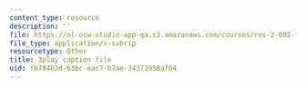 ```yaml
---
content_type: resource
description: ''
file: https://ol-ocw-studio-app-qa.s3.amazonaws.com/courses/res-2-002-finite-element-procedures-for-solids-and-structures-spring-2010/fb784b2d63bceac7b7ae34373958af04_20WSeL4tz2k.srt
file_type: application/x-subrip
resourcetype: Other
title: 3play caption file
uid: fb784b2d-63bc-eac7-b7ae-34373958af04
---
```

